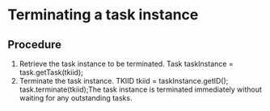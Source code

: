 <!-- image -->

# Terminating a task instance

## Procedure

1. Retrieve the task instance to be terminated. Task taskInstance = task.getTask(tkiid);
2. Terminate the task instance. TKIID tkiid = taskInstance.getID();
task.terminate(tkiid);The task instance
is terminated immediately without waiting for any outstanding tasks.